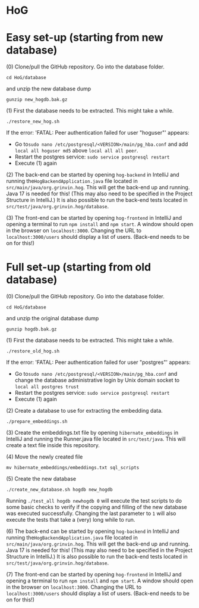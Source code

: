 # HoG
# Easy set-up (starting from new database)
(0) Clone/pull the GitHub repository. Go into the database folder.
```
cd HoG/database
```
and unzip the new database dump
```
gunzip new_hogdb.bak.gz
```

(1) First the database needs to be extracted. This might take a while.
```
./restore_new_hog.sh
```

If the error: 'FATAL: Peer authentication failed for user "hoguser"' appears:
 - Go to``sudo nano /etc/postgresql/<VERSION>/main/pg_hba.conf`` and add ``local all hoguser md5`` above ``local all all peer``.
 - Restart the postgres service: ``sudo service postgresql restart``
 - Execute (1) again

(2) The back-end can be started by opening ``hog-backend`` in IntelliJ and running the``HogBackendApplication.java`` file located in ``src/main/java/org.grinvin.hog``. This will get the back-end up and running.
Java 17 is needed for this! (This may also need to be specified in the Project Structure in IntelliJ.) 
It is also possible to run the back-end tests located in ``src/test/java/org.grinvin.hog/database``.

(3) The front-end can be started by opening ``hog-frontend`` in IntelliJ and opening a terminal to run ``npm install`` and ``npm start``. A window should open in the browser on ``localhost:3000``. Changing the URL to ``localhost:3000/users`` should display a list of users. (Back-end needs to be on for this!)

# Full set-up (starting from old database)
(0) Clone/pull the GitHub repository. Go into the database folder.
```
cd HoG/database
```
and unzip the original database dump 
```
gunzip hogdb.bak.gz
```

(1) First the database needs to be extracted. This might take a while.
```
./restore_old_hog.sh 
```

If the error: 'FATAL: Peer authentication failed for user "postgres"' appears:
 - Go to``sudo nano /etc/postgresql/<VERSION>/main/pg_hba.conf`` and change the database administrative login by Unix domain socket to ``local all postgres trust``
 - Restart the postgres service: ``sudo service postgresql restart``
 - Execute (1) again

(2) Create a database to use for extracting the embedding data.
```
./prepare_embeddings.sh
```

(3) Create the embeddings.txt file by opening ``hibernate_embeddings`` in IntelliJ and running the Runner.java file located in ``src/test/java``. This will create a text file inside this repository.

(4) Move the newly created file
```
mv hibernate_embeddings/embeddings.txt sql_scripts
```

(5) Create the new database
```
./create_new_database.sh hogdb new_hogdb
```
Running  ``./test_all hogdb newhogdb 0`` will execute the test scripts to do some basic checks to verify if the copying and filling of the new database was executed successfully. Changing the last parameter to ``1`` will also execute the tests that take a (very) long while to run.

(6) The back-end can be started by opening ``hog-backend`` in IntelliJ and running the``HogBackendApplication.java`` file located in ``src/main/java/org.grinvin.hog``. This will get the back-end up and running.
Java 17 is needed for this! (This may also need to be specified in the Project Structure in IntelliJ.) 
It is also possible to run the back-end tests located in ``src/test/java/org.grinvin.hog/database``.

(7) The front-end can be started by opening ``hog-frontend`` in IntelliJ and opening a terminal to run ``npm install`` and ``npm start``. A window should open in the browser on ``localhost:3000``. Changing the URL to ``localhost:3000/users`` should display a list of users. (Back-end needs to be on for this!)


